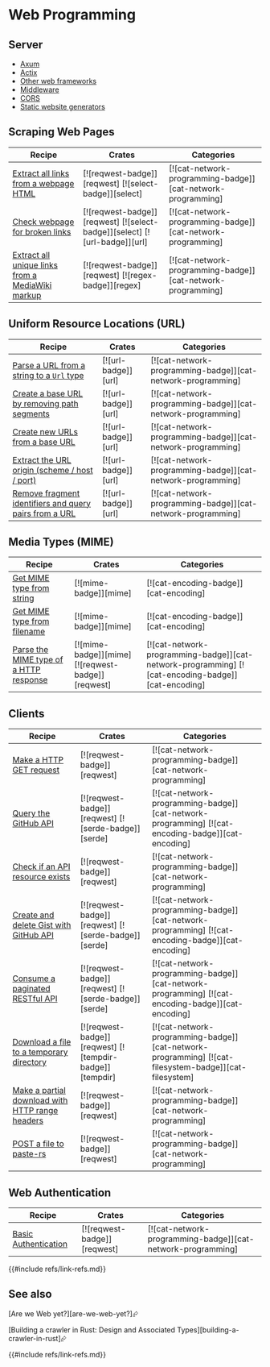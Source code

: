 # Web Programming

## Server

- [Axum](web/server/axum.md)
- [Actix](web/server/actix.md)
- [Other web frameworks](web/server/other_frameworks.md)
- [Middleware](web/server/middleware.md)
- [CORS](web/server/cors.md)
- [Static website generators](web/server/static_website_generators.md)

## Scraping Web Pages

| Recipe | Crates | Categories |
|--------|--------|------------|
| [Extract all links from a webpage HTML][ex-extract-links-webpage] | [![reqwest-badge]][reqwest] [![select-badge]][select] | [![cat-network-programming-badge]][cat-network-programming] |
| [Check webpage for broken links][ex-check-broken-links] | [![reqwest-badge]][reqwest] [![select-badge]][select] [![url-badge]][url] | [![cat-network-programming-badge]][cat-network-programming] |
| [Extract all unique links from a MediaWiki markup][ex-extract-mediawiki-links] | [![reqwest-badge]][reqwest] [![regex-badge]][regex] | [![cat-network-programming-badge]][cat-network-programming] |

## Uniform Resource Locations (URL)

| Recipe | Crates | Categories |
|--------|--------|------------|
| [Parse a URL from a string to a `Url` type][ex-url-parse] | [![url-badge]][url] | [![cat-network-programming-badge]][cat-network-programming] |
| [Create a base URL by removing path segments][ex-url-base] | [![url-badge]][url] | [![cat-network-programming-badge]][cat-network-programming] |
| [Create new URLs from a base URL][ex-url-new-from-base] | [![url-badge]][url] | [![cat-network-programming-badge]][cat-network-programming] |
| [Extract the URL origin (scheme / host / port)][ex-url-origin] | [![url-badge]][url] | [![cat-network-programming-badge]][cat-network-programming] |
| [Remove fragment identifiers and query pairs from a URL][ex-url-rm-frag] | [![url-badge]][url] | [![cat-network-programming-badge]][cat-network-programming] |

## Media Types (MIME)

| Recipe | Crates | Categories |
|--------|--------|------------|
| [Get MIME type from string][ex-mime-from-string] | [![mime-badge]][mime] | [![cat-encoding-badge]][cat-encoding] |
| [Get MIME type from filename][ex-mime-from-filename] | [![mime-badge]][mime] | [![cat-encoding-badge]][cat-encoding] |
| [Parse the MIME type of a HTTP response][ex-http-response-mime-type] | [![mime-badge]][mime] [![reqwest-badge]][reqwest] | [![cat-network-programming-badge]][cat-network-programming] [![cat-encoding-badge]][cat-encoding] |

## Clients

| Recipe | Crates | Categories |
|--------|--------|------------|
| [Make a HTTP GET request][ex-url-basic] | [![reqwest-badge]][reqwest] | [![cat-network-programming-badge]][cat-network-programming] |
| [Query the GitHub API][ex-rest-get] | [![reqwest-badge]][reqwest] [![serde-badge]][serde] | [![cat-network-programming-badge]][cat-network-programming] [![cat-encoding-badge]][cat-encoding] |
| [Check if an API resource exists][ex-rest-head] | [![reqwest-badge]][reqwest] | [![cat-network-programming-badge]][cat-network-programming] |
| [Create and delete Gist with GitHub API][ex-rest-post] | [![reqwest-badge]][reqwest] [![serde-badge]][serde] | [![cat-network-programming-badge]][cat-network-programming] [![cat-encoding-badge]][cat-encoding] |
| [Consume a paginated RESTful API][ex-paginated-api] | [![reqwest-badge]][reqwest] [![serde-badge]][serde] | [![cat-network-programming-badge]][cat-network-programming] [![cat-encoding-badge]][cat-encoding] |
| [Download a file to a temporary directory][ex-url-download] | [![reqwest-badge]][reqwest] [![tempdir-badge]][tempdir] | [![cat-network-programming-badge]][cat-network-programming] [![cat-filesystem-badge]][cat-filesystem] |
| [Make a partial download with HTTP range headers][ex-progress-with-range] | [![reqwest-badge]][reqwest] | [![cat-network-programming-badge]][cat-network-programming] |
| [POST a file to paste-rs][ex-file-post] | [![reqwest-badge]][reqwest] | [![cat-network-programming-badge]][cat-network-programming] |

## Web Authentication

| Recipe | Crates | Categories |
|--------|--------|------------|
| [Basic Authentication][ex-basic-authentication] | [![reqwest-badge]][reqwest] | [![cat-network-programming-badge]][cat-network-programming] |

[ex-extract-links-webpage]: web/scraping.md#extract-all-links-from-a-webpage-html
[ex-check-broken-links]: web/scraping.md#check-a-webpage-for-broken-links
[ex-extract-mediawiki-links]: web/scraping.md#extract-all-unique-links-from-a-mediawiki-markup
[ex-url-parse]: web/url.md#parse-a-url-from-a-string-to-a-url-type
[ex-url-base]: web/url.md#create-a-base-url-by-removing-path-segments
[ex-url-new-from-base]: web/url.md#create-new-urls-from-a-base-url
[ex-url-origin]: web/url.md#extract-the-url-origin-scheme--host--port
[ex-url-rm-frag]: web/url.md#remove-fragment-identifiers-and-query-pairs-from-a-url
[ex-mime-from-string]: web/mime.md#get-mime-type-from-string
[ex-mime-from-filename]: web/mime.md#get-mime-type-from-filename
[ex-http-response-mime-type]: web/mime.md#parse-the-mime-type-of-a-http-response

[ex-url-basic]: web/clients/requests.md#make-a-http-get-request
[ex-rest-custom-params]: web/clients/requests.md#set-custom-headers-and-url-parameters-for-a-rest-request
[ex-rest-get]: web/clients/apis.md#query-the-github-api
[ex-rest-head]: web/clients/apis.md#check-if-an-api-resource-exists
[ex-rest-post]: web/clients/apis.md#create-and-delete-gist-with-github-api
[ex-paginated-api]: web/clients/apis.md#consume-a-paginated-restful-api
[ex-handle-rate-limited-api]: web/clients/apis.md#handle-a-rate-limited-api
[ex-url-download]: web/clients/download.md#download-a-file-to-a-temporary-directory
[ex-progress-with-range]: web/clients/download.md#make-a-partial-download-with-http-range-headers
[ex-file-post]: web/clients/download.md#post-a-file-to-paste-rs
[ex-basic-authentication]: web/clients/authentication.md#basic-authentication
{{#include refs/link-refs.md}}

## See also

[Are we Web yet?][are-we-web-yet?]⮳

[Building a crawler in Rust: Design and Associated Types][building-a-crawler-in-rust]⮳

{{#include refs/link-refs.md}}

